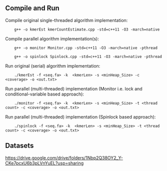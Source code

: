 Compile and Run
------------------------------

Compile original single-threaded algorithm implementation:

		g++ -o kmerEst kmerCountEstimate.cpp -std=c++11 -O3 -march=native
		
Compile parallel algorithm implementation(s):

		g++ -o monitor Monitor.cpp -std=c++11 -O3 -march=native -pthread
		
		g++ -o spinlock Spinlock.cpp -std=c++11 -O3 -march=native -pthread



Run original (serial) algorithm implementation:

		./kmerEst -f <seq.fa> -k  <kmerLen> -s <minHeap_Size> -c <coverage> -o <out.txt>
  
  
  
Run parallel (multi-threaded) implementation (Monitor i.e. lock and conditional-variable based approach):

		./monitor -f <seq.fa> -k  <kmerLen> -s <minHeap_Size> -t <thread count> -c <coverage> -o <out.txt>
		
		
Run parallel (multi-threaded) implementation (Spinlock based approach):

		./spinlock -f <seq.fa> -k  <kmerLen> -s <minHeap_Size> -t <thread count> -c <coverage> -o <out.txt>
  


Datasets
------------------------------
https://drive.google.com/drive/folders/1Nbp2Q38OY2_Y-CKe7pcxU6b3pLVnYuEL?usp=sharing
